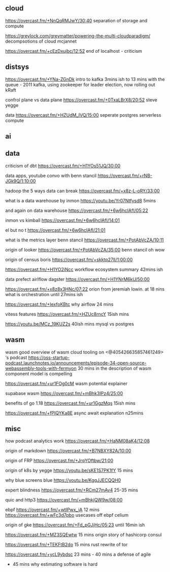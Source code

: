 

## cloud

https://overcast.fm/+NnQqRMJwY/30:40 separation of storage and compute

https://greylock.com/greymatter/powering-the-multi-cloudparadigm/ decompsotions of cloud mcjannet


https://overcast.fm/+cEzDxujbc/12:52 end of localhost - criticism

## distsys

https://overcast.fm/+YNa-ZGnDk intro to kafka 3mins ish to 13 mins with the queue - 2011 kafka, using zookeeper for leader election, now rolling out kRaft

confrol plane vs data plane https://overcast.fm/+0TxaLBrX8/20:52 steve yegge

data https://overcast.fm/+HZUdM_IVQ/15:00 seperate postgres serverless compute

## ai





## data


criticism of dbt https://overcast.fm/+H1YOs51JQ/30:00

data apps, youtube convo with benn stancil https://overcast.fm/+rNB-JGk9Q/1:10:00

hadoop
the 5 ways data can break https://overcast.fm/+x8z-L-oRY/33:00

what is a data warehouse by inmon https://youtu.be/Yr07Ntfysd8 5mins

and again on data warehouse
https://overcast.fm/+6w6hcIAfI/05:22

inmon vs kimball https://overcast.fm/+6w6hcIAfI/14:01

el but no t https://overcast.fm/+6w6hcIAfI/21:01

what is the metrics layer benn stancil https://overcast.fm/+PotAbVcZA/10:11

origin of looker https://overcast.fm/+PotAbVcZA/35:00 benn stancil oh wow

origin of census boris https://overcast.fm/+skktp27lI/1:00:00

https://overcast.fm/+H1YO2iNcc workflow ecosystem summary 42mins ish

data
prefect airlflow dagster https://overcast.fm/+H1YNrM6kU/50:00

https://overcast.fm/+x8z8x3HNc/07:22 orion from jeremiah lowin. at 18 nins what is orchestration until 27mins ish


https://overcast.fm/+IexfoKBtc why airflow 24 mins

vitess features https://overcast.fm/+HZUc8rncY 15ish mins


https://youtu.be/MCz_19KUZ2s 40ish mins mysql vs postgres




## wasm



wasm good overview of wasm cloud tooling  on <@405426635857461249> ‘s podcast https://oss-startup-podcast.launchnotes.io/announcements/episode-34-open-source-webassembly-tools-with-fermyon 30 mins in the description of wasm component model is compelling

https://overcast.fm/+ur1FOg0cM wasm potential explainer 

supabase wasm https://overcast.fm/+mBhk3IPz4/25:00

benefits of go 1.18 https://overcast.fm/+ur1GgzMqs 15ish mins 

https://overcast.fm/+fPIQYKa8E async await explanation n25mins

## misc



how podcast analytics work https://overcast.fm/+HaNM08aK4/12:08


origin of markdown https://overcast.fm/+B7NBXY82A/10:00

origin of FRP https://overcast.fm/+JrqYOftbw/21:00


 origin of k8s by yegge https://youtu.be/sKE1S7PK1fY 15 mins

why blue screens blue https://youtu.be/KgqJJECQQH0

expert blindness https://overcast.fm/+RCm27mAv4 25-35 mins


quic and http3 https://overcast.fm/+mBhkjQW9w/08:00

ebpf https://overcast.fm/+wtIPwx_jA
12 mins https://overcast.fm/+wFc3d7pbo usecases off ebpf celium

origin of gke https://overcast.fm/+Fd_pGJjHc/05:23 until 16min ish

https://overcast.fm/+MZ3SQEwtw 15 mins origin story of hashicorp consul

https://overcast.fm/+TEKFtB2do 15 mins rust rewrite of tor 

https://overcast.fm/+ycL9ybdsc 23 mins - 40 mins a defense of agile
- 45 mins why estimating software is hard

